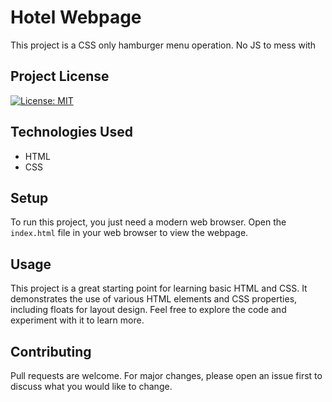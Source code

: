 # Hotel Webpage

This project is a CSS only hamburger menu operation.  No JS to mess with

## Project License

[![License: MIT](https://img.shields.io/badge/License-MIT-yellow.svg)](https://opensource.org/licenses/MIT)

## Technologies Used

- HTML
- CSS

## Setup

To run this project, you just need a modern web browser. Open the `index.html` file in your web browser to view the webpage.

## Usage

This project is a great starting point for learning basic HTML and CSS. It demonstrates the use of various HTML elements and CSS properties, including floats for layout design. Feel free to explore the code and experiment with it to learn more.

## Contributing

Pull requests are welcome. For major changes, please open an issue first to discuss what you would like to change.
